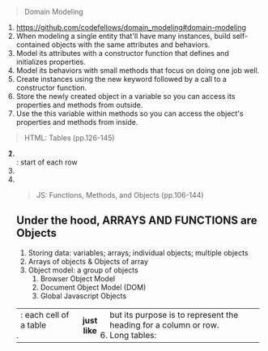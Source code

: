 > Domain Modeling
1. https://github.com/codefellows/domain_modeling#domain-modeling
2. When modeling a single entity that'll have many instances, build self-contained objects with the same attributes and behaviors.
3. Model its attributes with a constructor function that defines and initializes properties.
4. Model its behaviors with small methods that focus on doing one job well.
5. Create instances using the new keyword followed by a call to a constructor function.
6. Store the newly created object in a variable so you can access its properties and methods from outside.
7. Use the this variable within methods so you can access the object's properties and methods from inside.

> HTML: Tables (pp.126-145)
1. <table>
2. <tr>: start of each row
3. <td>: each cell of a table
4. <th> just like <td> but its purpose is to represent the heading for a column or row.
5. Long tables: <thead> <tbody> <tfoot>
6. 

> JS: Functions, Methods, and Objects (pp.106-144)
## Under the hood, ARRAYS AND FUNCTIONS are Objects ## 
1. Storing data: variables; arrays; individual objects; multiple objects
2. Arrays of objects & Objects of array
3. Object model: a group of objects
   1. Browser Object Model
   2. Document Object Model (DOM)
   3. Global Javascript Objects